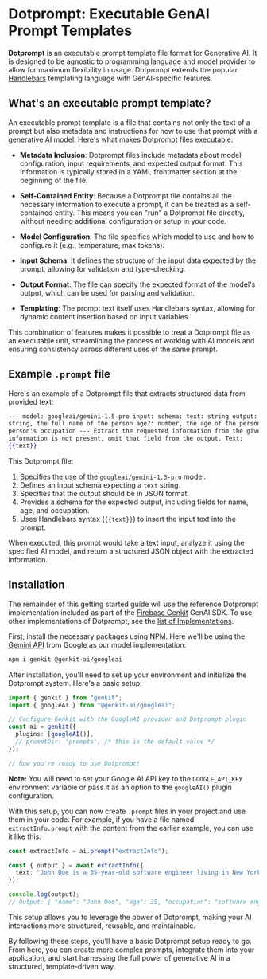 # Dotprompt: Executable GenAI Prompt Templates

**Dotprompt** is an executable prompt template file format for Generative AI. It is designed to be agnostic to programming language and model provider to allow for maximum flexibility in usage. Dotprompt extends the popular [Handlebars](https://handlebarsjs.com) templating language with GenAI-specific features.

## What's an executable prompt template?

An executable prompt template is a file that contains not only the text of a prompt but also metadata and instructions for how to use that prompt with a generative AI model. Here's what makes Dotprompt files executable:

- **Metadata Inclusion**: Dotprompt files include metadata about model configuration, input requirements, and expected output format. This information is typically stored in a YAML frontmatter section at the beginning of the file.

- **Self-Contained Entity**: Because a Dotprompt file contains all the necessary information to execute a prompt, it can be treated as a self-contained entity. This means you can "run" a Dotprompt file directly, without needing additional configuration or setup in your code.

- **Model Configuration**: The file specifies which model to use and how to configure it (e.g., temperature, max tokens).

- **Input Schema**: It defines the structure of the input data expected by the prompt, allowing for validation and type-checking.

- **Output Format**: The file can specify the expected format of the model's output, which can be used for parsing and validation.

- **Templating**: The prompt text itself uses Handlebars syntax, allowing for dynamic content insertion based on input variables.

This combination of features makes it possible to treat a Dotprompt file as an executable unit, streamlining the process of working with AI models and ensuring consistency across different uses of the same prompt.

## Example `.prompt` file

Here's an example of a Dotprompt file that extracts structured data from provided text:

```handlebars
--- model: googleai/gemini-1.5-pro input: schema: text: string output: format: json schema: name?:
string, the full name of the person age?: number, the age of the person occupation?: string, the
person's occupation --- Extract the requested information from the given text. If a piece of
information is not present, omit that field from the output. Text:
{{text}}
```

This Dotprompt file:

1. Specifies the use of the `googleai/gemini-1.5-pro` model.
2. Defines an input schema expecting a `text` string.
3. Specifies that the output should be in JSON format.
4. Provides a schema for the expected output, including fields for name, age, and occupation.
5. Uses Handlebars syntax (`{{text}}`) to insert the input text into the prompt.

When executed, this prompt would take a text input, analyze it using the specified AI model, and return a structured JSON object with the extracted information.

## Installation

The remainder of this getting started guide will use the reference Dotprompt implementation included as part of the [Firebase Genkit](https://github.com/firebase/genkit) GenAI SDK. To use other implementations of Dotprompt, see the [list of Implementations](/implementations).

First, install the necessary packages using NPM. Here we'll be using the [Gemini API](https://ai.google.dev/gemini-api) from Google as our model implementation:

```bash
npm i genkit @genkit-ai/googleai
```

After installation, you'll need to set up your environment and initialize the Dotprompt system. Here's a basic setup:

```typescript
import { genkit } from "genkit";
import { googleAI } from "@genkit-ai/googleai";

// Configure Genkit with the GoogleAI provider and Dotprompt plugin
const ai = genkit({
  plugins: [googleAI()],
  // promptDir: 'prompts', /* this is the default value */
});

// Now you're ready to use Dotprompt!
```

**Note:** You will need to set your Google AI API key to the `GOOGLE_API_KEY` environment variable or pass it as an option to the `googleAI()` plugin configuration.

With this setup, you can now create `.prompt` files in your project and use them in your code. For example, if you have a file named `extractInfo.prompt` with the content from the earlier example, you can use it like this:

```typescript
const extractInfo = ai.prompt("extractInfo");

const { output } = await extractInfo({
  text: "John Doe is a 35-year-old software engineer living in New York.",
});

console.log(output);
// Output: { "name": "John Doe", "age": 35, "occupation": "software engineer" }
```

This setup allows you to leverage the power of Dotprompt, making your AI interactions more structured, reusable, and maintainable.

By following these steps, you'll have a basic Dotprompt setup ready to go. From here, you can create more complex prompts, integrate them into your application, and start harnessing the full power of generative AI in a structured, template-driven way.
